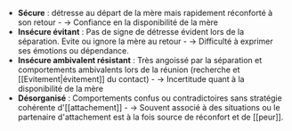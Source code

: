 - **Sécure** : détresse au départ de la mère mais rapidement réconforté à son retour
		- -> Confiance en la disponibilité de la mère 
- **Insécure évitant** : Pas de signe de détresse évident lors de la séparation. Evite ou ignore la mère au retour
		- -> Difficulté à exprimer ses émotions ou dépendance.
- **Insécure ambivalent résistant** : Très angoissé par la séparation et comportements ambivalents lors de la réunion (recherche et [[Evitement|évitement]] du contact)
		- -> Incertitude quant à la disponibilité de la mère 
- **Désorganisé** : Comportements confus ou contradictoires sans stratégie cohérente d'[[attachement]] 
		- -> Souvent associé à des situations ou le partenaire d'attachement est à la fois source de réconfort et de [[peur]]. 